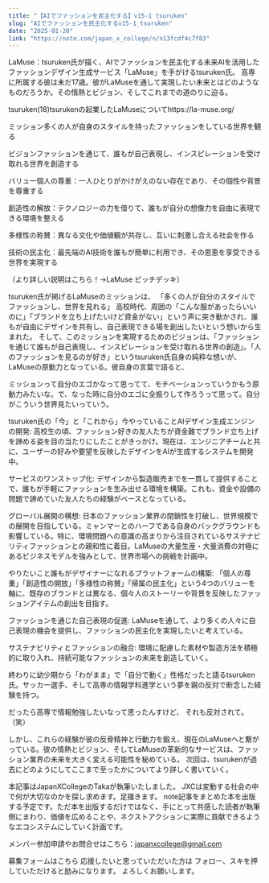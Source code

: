 ```yaml
---
title: "【AIでファッションを民主化する】v15-1 tsuruken"
slug: "AIでファッションを民主化するv15-1_tsuruken"
date: "2025-01-20"
link: "https://note.com/japan_x_college/n/n13fcdf4c7f83"
---
```


LaMuse：tsuruken氏が描く、AIでファッションを民主化する未来AIを活用したファッションデザイン生成サービス「LaMuse」を手がけるtsuruken氏。
高専に所属する彼は未だ17歳。彼がLaMuseを通して実現したい未来とはどのようなものだろうか。その情熱とビジョン、そしてこれまでの道のりに迫る。

tsuruken(18)tsurukenの起業したLaMuseについてhttps://la-muse.org/

ミッション多くの人が自身のスタイルを持ったファッションをしている世界を観る

ビジョンファッションを通じて、誰もが自己表現し、インスピレーションを受け取れる世界を創造する

バリュー個人の尊重：一人ひとりがかけがえのない存在であり、その個性や背景を尊重する

創造性の解放：テクノロジーの力を借りて、誰もが自分の想像力を自由に表現できる環境を整える

多様性の称賛：異なる文化や価値観が共存し、互いに刺激し合える社会を作る

技術の民主化：最先端のAI技術を誰もが簡単に利用でき、その恩恵を享受できる世界を実現する

（より詳しい説明はこちら！→LaMuse ピッチデッキ）

tsuruken氏が掲げるLaMuseのミッションは、
「多くの人が自分のスタイルでファッションし、世界を見れる」
高校時代、周囲の「こんな服があったらいいのに」「ブランドを立ち上げたいけど資金がない」という声に突き動かされ、誰もが自由にデザインを共有し、自己表現できる場を創出したいという想いから生まれた。
そして、このミッションを実現するためのビジョンは、「ファッションを通じて誰もが自己表現し、インスピレーションを受け取れる世界の創造」。「人のファッションを見るのが好き」というtsuruken氏自身の純粋な想いが、LaMuseの原動力となっている。彼自身の言葉で語ると、

ミッションって自分のエゴかなって思ってて、モチベーションっていうかもう原動力みたいな。で、なった時に自分のエゴに全振りして作ろうって思って。自分がこういう世界見たいっていう。

tsuruken氏の「今」と「これから」今やっていることAIデザイン生成エンジンの開発: 高校生の頃、ファッション好きの友人たちが資金難でブランド立ち上げを諦める姿を目の当たりにしたことがきっかけ。現在は、エンジニアチームと共に、ユーザーの好みや要望を反映したデザインをAIが生成するシステムを開発中。

サービスのワンストップ化: デザインから製造販売までを一貫して提供することで、誰もが手軽にファッションを生み出せる環境を構築。これも、資金や設備の問題で諦めていた友人たちの経験がベースとなっている。

グローバル展開の構想: 日本のファッション業界の閉鎖性を打破し、世界規模での展開を目指している。ミャンマーとのハーフである自身のバックグラウンドも影響している。特に、環境問題への意識の高まりから注目されているサステナビリティファッションとの親和性に着目。LaMuseの大量生産・大量消費の対極にあるビジネスモデルを強みとして、世界市場への挑戦を計画中。

やりたいこと誰もがデザイナーになれるプラットフォームの構築: 「個人の尊重」「創造性の開放」「多様性の称賛」「帰属の民主化」という4つのバリューを軸に、既存のブランドとは異なる、個々人のストーリーや背景を反映したファッションアイテムの創出を目指す。

ファッションを通じた自己表現の促進: LaMuseを通して、より多くの人々に自己表現の機会を提供し、ファッションの民主化を実現したいと考えている。

サステナビリティとファッションの融合: 環境に配慮した素材や製造方法を積極的に取り入れ、持続可能なファッションの未来を創造していく。

終わりに幼少期から「わがまま」で「自分で動く」性格だったと語るtsuruken氏。サッカー選手、そして高専の情報学科進学という夢を親の反対で断念した経験を持つ。

だったら高専で情報勉強したいなって思ったんすけど、
それも反対されて。（笑）

しかし、これらの経験が彼の反骨精神と行動力を鍛え、現在のLaMuseへと繋がっている。彼の情熱とビジョン、そしてLaMuseの革新的なサービスは、ファッション業界の未来を大きく変える可能性を秘めている。 
次回は、tsurukenが過去にどのようにしてここまで至ったかについてより詳しく書いていく。

本記事はJapanXCollegeのTakaが執筆いたしました。
JXCは変動する社会の中で何が大切なのかを探し求めます。足掻きます。
note記事をまとめた本を出版する予定です。ただ本を出版するだけではなく、手にとって共感した読者が執筆側にまわり、価値を広めることや、ネクストアクションに実際に貢献できるようなエコシステムにしていく計画です。

メンバー参加申請やお問合せはこちら：japanxcollege@gmail.com

募集フォームはこちら
応援したいと思っていただいた方は
フォロー、スキを押していただけると励みになります。
よろしくお願いします。